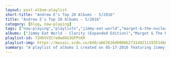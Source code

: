 ```yaml
---
layout: post-album-playlist
short-title: "Andrew E's Top 20 Albums - 5/2016"
title: "Andrew E's Top 20 Albums - 5/2016"
category: [blog, now-playing]
tags: ["now-playing","playlists","jimmy-eat-world","margot-&-the-nuclear-so-and-so's","brand-new","the-smiths","brand-new","the-world-is-a-beautiful-place-&-i-am-no-longer-afraid-to-die","turnover","the-promise-ring","various-artists","have-heart","saves-the-day","taking-back-sunday","the-gaslight-anthem","death-cab-for-cutie","various-artists","wu-tang-clan","explosions-in-the-sky","radiohead","brand-new","thursday"]
albums: ["Jimmy Eat World - Clarity (Expanded Edition)","Margot & The Nuclear So And So's - The Dust Of Retreat","Brand New - The Devil And God Are Raging Inside Me","The Smiths - The Queen Is Dead","Brand New - Deja Entendu","The World Is A Beautiful Place & I Am No Longer Afraid To Die - Whenever, If Ever","Turnover - Peripheral Vision","The Promise Ring - 30˚ Everywhere (Remastered)","Various Artists - Illmatic","Have Heart - The Things We Carry","Saves The Day - Through Being Cool","Taking Back Sunday - Tell All Your Friends (Re-Issue)","The Gaslight Anthem - The '59 Sound","Death Cab for Cutie - Transatlanticism","Various Artists - My Beautiful Dark Twisted Fantasy","Wu-Tang Clan - Enter The Wu-Tang (36 Chambers) [Expanded Edition]","Explosions In The Sky - All of a Sudden I Miss Everyone","Radiohead - OK Computer","Brand New - Your Favorite Weapon","Thursday - Full Collapse"]
playlist-id: 72HhVVZCre8wdXG3GPPtKR
playlist-img: https://mosaic.scdn.co/640/ab67616d0000b2731d421119351d6801a2c99741ab67616d0000b2739f8ac0f160a5141a077b41c1ab67616d0000b273a1f2250ac7578d85938078efab67616d0000b273ada101c2e9e97feb8fae37a9
summary: "A playlist of albums I created on 05-17-2016 featuring Jimmy Eat World, Margot & The Nuclear So And So's, Brand New, The Smiths, Brand New, The World Is A Beautiful Place & I Am No Longer Afraid To Die, Turnover, The Promise Ring, Various Artists, Have Heart, Saves The Day, Taking Back Sunday, The Gaslight Anthem, Death Cab for Cutie, Various Artists, Wu-Tang Clan, Explosions In The Sky, Radiohead, Brand New, and Thursday"
---
```

